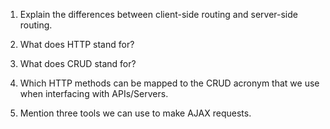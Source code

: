 1. Explain the differences between client-side routing and server-side routing.


2. What does HTTP stand for?


3. What does CRUD stand for?


4. Which HTTP methods can be mapped to the CRUD acronym that we use when interfacing with APIs/Servers.


5. Mention three tools we can use to make AJAX requests.

